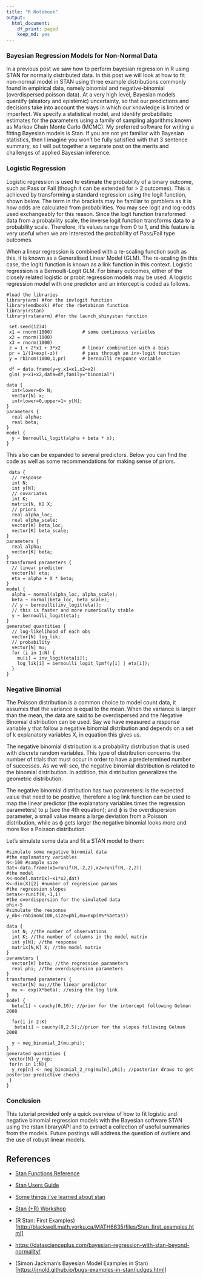 ```yaml
---
title: "R Notebook"
output:
  html_document:
    df_print: paged
    keep_md: yes
---
```



### Bayesian Regression Models for Non-Normal Data


In a previous post we saw how to perform bayesian regression in R using STAN for normally distributed data. In this post we will look at how to fit non-normal model in STAN using three example distributions commonly found in empirical data, namely binomial and negative-binomial (overdispersed poisson data). At a very high level, Bayesian models quantify (aleatory and epistemic) uncertainty, so that our predictions and decisions take into account the ways in which our knowledge is limited or imperfect. We specify a statistical model, and identify probabilistic estimates for the parameters using a family of sampling algorithms known as Markov Chain Monte Carlo (MCMC). My preferred software for writing a fitting Bayesian models is Stan. If you are not yet familiar with Bayesian statistics, then I imagine you won’t be fully satisfied with that 3 sentence summary, so I will put together a separate post on the merits and challenges of applied Bayesian inference.


### Logistic Regression

Logistic regression is used to estimate the probability of a binary outcome, such as Pass or Fail (though it can be extended for > 2 outcomes). This is achieved by transforming a standard regression using the logit function, shown below. The term in the brackets may be familiar to gamblers as it is how odds are calculated from probabilities. You may see logit and log-odds used exchangeably for this reason. Since the logit function transformed data from a probability scale, the inverse logit function transforms data to a probability scale. Therefore, it’s values range from 0 to 1, and this feature is very useful when we are interested the probability of Pass/Fail type outcomes.

When a linear regression is combined with a re-scaling function such as this, it is known as a Generalised Linear Model (GLM).
The re-scaling (in this case, the logit) function is known as a link function in this context.
Logistic regression is a Bernoulli-Logit GLM. For binary outcomes, either of the closely related logistic or probit regression models may be used. 
A logistic regression model with one predictor and an intercept is coded as follows.


```
#load the libraries
library(arm) #for the invlogit function
library(emdbook) #for the rbetabinom function
library(rstan)
library(rstanarm) #for the launch_shinystan function

```

```
 set.seed(1234)
 x1 = rnorm(1000)           # some continuous variables 
 x2 = rnorm(1000)
 x3 = rnorm(1000)
 z = 1 + 2*x1 + 3*x2        # linear combination with a bias
 pr = 1/(1+exp(-z))         # pass through an inv-logit function
 y = rbinom(1000,1,pr)      # bernoulli response variable

 df = data.frame(y=y,x1=x1,x2=x2)
 glm( y~x1+x2,data=df,family="binomial")
```


```
data {
  int<lower=0> N;
  vector[N] x;
  int<lower=0,upper=1> y[N];
}
parameters {
  real alpha;
  real beta;
}
model {
  y ~ bernoulli_logit(alpha + beta * x);
}
```

This also can be expanded to several predictors. Below you can find the code as well as some recommendations for making sense of priors.


```
 data {
  // response
  int N;
  int y[N];
  // covariates
  int K;
  matrix[N, K] X;
  // priors
  real alpha_loc;
  real alpha_scale;
  vector[K] beta_loc;
  vector[K] beta_scale;
}
parameters {
  real alpha;
  vector[K] beta;
}
transformed parameters {
  // linear predictor
  vector[N] eta;
  eta = alpha + X * beta;
}
model {
  alpha ~ normal(alpha_loc, alpha_scale);
  beta ~ normal(beta_loc, beta_scale);
  // y ~ bernoulli(inv_logit(eta));
  // this is faster and more numerically stable
  y ~ bernoulli_logit(eta);
}
generated quantities {
  // log-likelihood of each obs
  vector[N] log_lik;
  // probability
  vector[N] mu;
  for (i in 1:N) {
    mu[i] = inv_logit(eta[i]);
    log_lik[i] = bernoulli_logit_lpmf(y[i] | eta[i]);
  }
}
```



### Negative Binomial 



The Poisson distribution is a common choice to model count data, it assumes that the variance is equal to the mean. When the variance is larger than the mean, the data are said to be overdispersed and the Negative Binomial distribution can be used. Say we have measured a response variable y that follow a negative binomial distribution and depends on a set of k explanatory variables X, in equation this gives us.

The negative binomial distribution is a probability distribution that is used with discrete random variables. This type of distribution concerns the number of trials that must occur in order to have a predetermined number of successes.  As we will see, the negative binomial distribution is related to the binomial distribution.  In addition, this distribution generalizes the geometric distribution.

The negative binomial distribution has two parameters: 
is the expected value that need to be positive, therefore a log link function can be used to map the linear predictor (the explanatory variables times the regression parameters) to μ (see the 4th equation); and ϕ is the overdispersion parameter, a small value means a large deviation from a Poisson distribution, while as ϕ gets larger the negative binomial looks more and more like a Poisson distribution.

Let’s simulate some data and fit a STAN model to them:

```
#simulate some negative binomial data
#the explanatory variables
N<-100 #sample size
dat<-data.frame(x1=runif(N,-2,2),x2=runif(N,-2,2))
#the model
X<-model.matrix(~x1*x2,dat)
K<-dim(X)[2] #number of regression params
#the regression slopes
betas<-runif(K,-1,1)
#the overdispersion for the simulated data
phi<-5
#simulate the response
y_nb<-rnbinom(100,size=phi,mu=exp(X%*%betas))

```



```
data {
  int N; //the number of observations
  int K; //the number of columns in the model matrix
  int y[N]; //the response
  matrix[N,K] X; //the model matrix
}
parameters {
  vector[K] beta; //the regression parameters
  real phi; //the overdispersion parameters
}
transformed parameters {
  vector[N] mu;//the linear predictor
  mu <- exp(X*beta); //using the log link 
}
model {  
  beta[1] ~ cauchy(0,10); //prior for the intercept following Gelman 2008

  for(i in 2:K)
   beta[i] ~ cauchy(0,2.5);//prior for the slopes following Gelman 2008
  
  y ~ neg_binomial_2(mu,phi);
}
generated quantities {
 vector[N] y_rep;
 for(n in 1:N){
  y_rep[n] <- neg_binomial_2_rng(mu[n],phi); //posterior draws to get posterior predictive checks
 }
}

```

### Conclusion

This tutorial provided only a quick overview of how to fit logistic and negative binomial regression models with the Bayesian software STAN using the rstan library/API and to extract a collection of useful summaries from the models. Future postings will address the question of outliers and the use of robust linear models.


## References

+ [Stan Functions Reference](https://mc-stan.org/docs/2_18/functions-reference/)

+ [Stan Users Guide](https://mc-stan.org/docs/2_29/stan-users-guide/index.html#overview)

+ [Some things i've learned about stan](https://www.alexpghayes.com/blog/some-things-ive-learned-about-stan/)

+ [Stan (+R) Workshop](https://rpruim.github.io/StanWorkshop/)


+ (R Stan: First Examples)[http://blackwell.math.yorku.ca/MATH6635/files/Stan_first_examples.html]
+ https://datascienceplus.com/bayesian-regression-with-stan-beyond-normality/
+ (Simon Jackman’s Bayesian Model Examples in Stan)[https://jrnold.github.io/bugs-examples-in-stan/judges.html]
